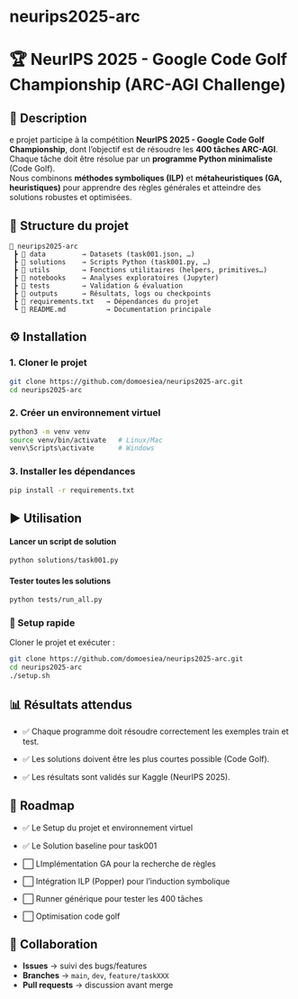 # neurips2025-arc

# 🏆 NeurIPS 2025 - Google Code Golf Championship (ARC-AGI Challenge)

## 🚀 Description
e projet participe à la compétition **NeurIPS 2025 - Google Code Golf Championship**, dont l’objectif est de résoudre les **400 tâches ARC-AGI**.  
Chaque tâche doit être résolue par un **programme Python minimaliste** (Code Golf).  
Nous combinons **méthodes symboliques (ILP)** et **métaheuristiques (GA, heuristiques)** pour apprendre des règles générales et atteindre des solutions robustes et optimisées.

## 📂 Structure du projet

```text
📂 neurips2025-arc
 ┣ 📂 data         → Datasets (task001.json, …)
 ┣ 📂 solutions    → Scripts Python (task001.py, …)
 ┣ 📂 utils        → Fonctions utilitaires (helpers, primitives…)
 ┣ 📂 notebooks    → Analyses exploratoires (Jupyter)
 ┣ 📂 tests        → Validation & évaluation
 ┣ 📂 outputs      → Résultats, logs ou checkpoints
 ┣ 📄 requirements.txt   → Dépendances du projet
 ┗ 📄 README.md          → Documentation principale

``` 

## ⚙️ Installation

### 1. Cloner le projet
```bash
git clone https://github.com/domoesiea/neurips2025-arc.git
cd neurips2025-arc


```
### 2. Créer un environnement virtuel
``` bash
python3 -m venv venv
source venv/bin/activate   # Linux/Mac
venv\Scripts\activate      # Windows


```
### 3. Installer les dépendances
``` bash
pip install -r requirements.txt
```

## ▶️ Utilisation
#### Lancer un script de solution
```bash
python solutions/task001.py
```
#### Tester toutes les solutions
```bash
python tests/run_all.py
```

### 🚀 Setup rapide
Cloner le projet et exécuter :

```bash
git clone https://github.com/domoesiea/neurips2025-arc.git
cd neurips2025-arc
./setup.sh
```

## 📊 Résultats attendus

- ✅ Chaque programme doit résoudre correctement les exemples train et test.

- ✅ Les solutions doivent être les plus courtes possible (Code Golf).

- ✅ Les résultats sont validés sur Kaggle (NeurIPS 2025).


## 🔬 Roadmap

- ✅ Le Setup du projet et environnement virtuel

- ✅ Le Solution baseline pour task001

- ⬜ LImplémentation GA pour la recherche de règles

- ⬜ Intégration ILP (Popper) pour l’induction symbolique

- ⬜ Runner générique pour tester les 400 tâches

- ⬜ Optimisation code golf



## 👥 Collaboration

- **Issues** → suivi des bugs/features  
- **Branches** → `main`, `dev`, `feature/taskXXX`  
- **Pull requests** → discussion avant merge 
